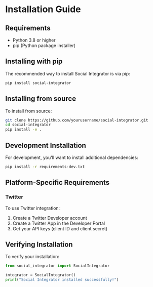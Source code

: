 # Installation Guide

## Requirements

- Python 3.8 or higher
- pip (Python package installer)

## Installing with pip

The recommended way to install Social Integrator is via pip:

```bash
pip install social-integrator
```

## Installing from source

To install from source:

```bash
git clone https://github.com/yourusername/social-integrator.git
cd social-integrator
pip install -e .
```

## Development Installation

For development, you'll want to install additional dependencies:

```bash
pip install -r requirements-dev.txt
```

## Platform-Specific Requirements

### Twitter

To use Twitter integration:

1. Create a Twitter Developer account
2. Create a Twitter App in the Developer Portal
3. Get your API keys (client ID and client secret)

## Verifying Installation

To verify your installation:

```python
from social_integrator import SocialIntegrator

integrator = SocialIntegrator()
print("Social Integrator installed successfully!")
```
